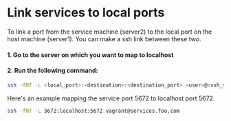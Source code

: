 # Link services to local ports

To link a port from the service machine (server2) to the local port on the host machine (server1). You can make a ssh link between these two.


#### 1. Go to the server on which you want to map to localhost
#### 2. Run the following command: 

```sh
ssh -fNT -L <local_port>:<destination>:<destination_port> <user>@<ssh_server>

```
Here's an example mapping the service port 5672 to localhost port 5672. 
```sh
ssh -fNT -L 5672:localhost:5672 vagrant@services.foo.com
```
